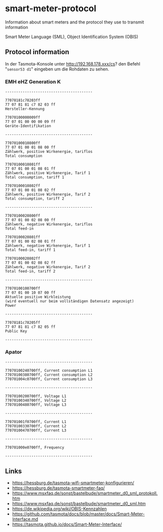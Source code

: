 # smart-meter-protocol
Information about smart meters and the protocol they use to transmit information

Smart Meter Language (SML),
Object Identification System (OBIS)

## Protocol information
In der Tasmota-Konsole unter http://192.168.178.xxx/cs? den Befehl "`sensor53 d1`" eingeben um die Rohdaten zu sehen.

### EMH eHZ Generation K
```
----------------------------------------

77078181c78203ff
77 07 81 81 c7 82 03 ff
Hersteller-Kennung

77070100000009ff
77 07 01 00 00 00 09 ff
Geräte-Identifikation

----------------------------------------

77070100010800ff
77 07 01 00 01 08 00 ff
Zählwerk, positive Wirkenergie, tariflos
Total consumption

77070100010801ff
77 07 01 00 01 08 01 ff
Zählwerk, positive Wirkenergie, Tarif 1
Total consumption, tariff 1

77070100010802ff
77 07 01 00 01 08 02 ff
Zählwerk, positive Wirkenergie, Tarif 2
Total consumption, tariff 2

----------------------------------------

77070100020800ff
77 07 01 00 02 08 00 ff
Zählwerk, negative Wirkenergie, tariflos
Total feed-in

77070100020801ff
77 07 01 00 02 08 01 ff
Zählwerk, negative Wirkenergie, Tarif 1
Total feed-in, tariff 1

77070100020802ff
77 07 01 00 02 08 02 ff
Zählwerk, negative Wirkenergie, Tarif 2
Total feed-in, tariff 2

----------------------------------------

77070100100700ff
77 07 01 00 10 07 00 ff
Aktuelle positive Wirkleistung
(wird eventuell nur beim vollständigen Datensatz angezeigt)
Power

----------------------------------------

77078181c78205ff
77 07 81 81 c7 82 05 ff
Public Key

----------------------------------------
```

### Apator
```
----------------------------------------

77070100240700ff, Current consumption L1
77070100380700ff, Current consumption L2
770701004c0700ff, Current consumption L3

----------------------------------------

77070100200700ff, Voltage L1
77070100340700ff, Voltage L2
77070100480700ff, Voltage L3

----------------------------------------

770701001f0700ff, Current L1
77070100330700ff, Current L2
77070100470700ff, Current L3

----------------------------------------

770701000e0700ff, Frequency

----------------------------------------
```

## Links
- https://hessburg.de/tasmota-wifi-smartmeter-konfigurieren/
- https://hessburg.de/tasmota-smartmeter-faq/
- https://www.msxfaq.de/sonst/bastelbude/smartmeter_d0_sml_protokoll.htm
- https://www.msxfaq.de/sonst/bastelbude/smartmeter_d0_sml.htm
- https://de.wikipedia.org/wiki/OBIS-Kennzahlen
- https://github.com/tasmota/docs/blob/master/docs/Smart-Meter-Interface.md
- https://tasmota.github.io/docs/Smart-Meter-Interface/
